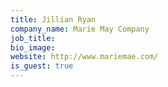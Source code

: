 ```yaml
---
title: Jillian Ryan
company_name: Marie May Company
job_title:
bio_image:
website: http://www.mariemae.com/
is_guest: true
---
```

